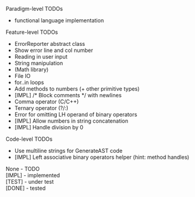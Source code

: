 
Paradigm-level TODOs
- functional language implementation

Feature-level TODOs
- ErrorReporter abstract class
- Show error line and col number
- Reading in user input
- String manipulation
- (Math library)
- File IO
- for..in loops
- Add methods to numbers (+ other primitive types)
- [IMPL] /* Block comments */ with newlines
- Comma operator (C/C++)
- Ternary operator (?/:)
- Error for omitting LH operand of binary operators
- [IMPL] Allow numbers in string concatenation
- [IMPL] Handle division by 0

Code-level TODOs
- Use multiline strings for GenerateAST code
- [IMPL] Left associative binary operators helper (hint: method handles)

None - TODO \
[IMPL] - implemented \
[TEST] - under test \
[DONE] - tested 